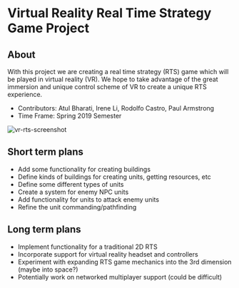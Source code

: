 # Virtual Reality Real Time Strategy Game Project

## About

With this project we are creating a real time strategy (RTS) game which will be played in virtual reality (VR). We hope to take advantage of the great immersion and unique control scheme of VR to create a unique RTS experience.

* Contributors: Atul Bharati, Irene Li, Rodolfo Castro, Paul Armstrong
* Time Frame: Spring 2019 Semester

![vr-rts-screenshot](https://i.imgur.com/umYBiyF.png)

## Short term plans

* Add some functionality for creating buildings
* Define kinds of buildings for creating units, getting resources, etc
* Define some different types of units
* Create a system for enemy NPC units
* Add functionality for units to attack enemy units
* Refine the unit commanding/pathfinding

## Long term plans

* Implement functionality for a traditional 2D RTS
* Incorporate support for virtual reality headset and controllers
* Experiment with expanding RTS game mechanics into the 3rd dimension (maybe into space?)
* Potentially work on networked multiplayer support (could be difficult)


